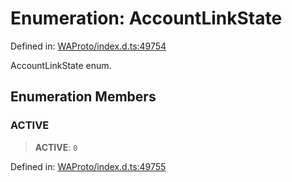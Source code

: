 # Enumeration: AccountLinkState

Defined in: [WAProto/index.d.ts:49754](https://github.com/Fokusdotid/bail/blob/c004679536d41fcf32da31cecf70d3991dfa31b5/WAProto/index.d.ts#L49754)

AccountLinkState enum.

## Enumeration Members

### ACTIVE

> **ACTIVE**: `0`

Defined in: [WAProto/index.d.ts:49755](https://github.com/Fokusdotid/bail/blob/c004679536d41fcf32da31cecf70d3991dfa31b5/WAProto/index.d.ts#L49755)

